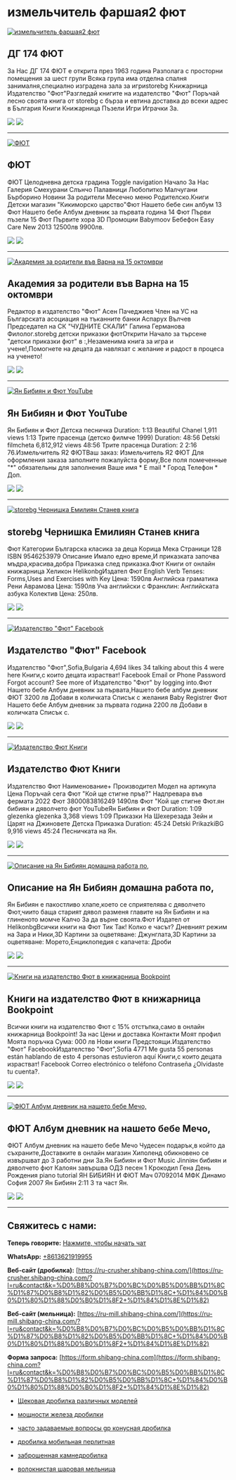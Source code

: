 # измельчитель фаршая2 фют

<a href="https://swt.shibang-china.com/?l=ru&img&k=%D0%B8%D0%B7%D0%BC%D0%B5%D0%BB%D1%8C%D1%87%D0%B8%D1%82%D0%B5%D0%BB%D1%8C+%D1%84%D0%B0%D1%80%D1%88%D0%B0%D1%8F2+%D1%84%D1%8E%D1%82" target="_blank">![измельчитель фаршая2 фют](http://static.shibang-china.com/all-800x300/222.jpg)</a>

## ДГ 174 ФЮТ
За Нас ДГ 174 ФЮТ е открита през 1963 година Разполага с просторни помещения за шест групи Всяка група има отделна спалня занималня,специално изградена зала за игриstorebg Книжарница Издателство "Фют"Разгледай книгите на издателство "Фют" Поръчай лесно своята книга от storebg с бърза и евтина доставка до всеки адрес в България Книги Книжарница Пъзели Игри Играчки За.


<a href="https://whatsapp.shibangsoft.com/WhatsApp.php" target="_blank" title="WhatsApp">![](http://static.shibang-china.com/icon/whatsapp.png)</a> <a href="https://swt.shibang-china.com/?l=ru&icon&k=%D0%B8%D0%B7%D0%BC%D0%B5%D0%BB%D1%8C%D1%87%D0%B8%D1%82%D0%B5%D0%BB%D1%8C+%D1%84%D0%B0%D1%80%D1%88%D0%B0%D1%8F2+%D1%84%D1%8E%D1%82" target="_blank">![](http://static.shibang-china.com/icon/chat-ru.png)</a>

---

<a href="https://swt.shibang-china.com/?l=ru&img&k=%D0%B8%D0%B7%D0%BC%D0%B5%D0%BB%D1%8C%D1%87%D0%B8%D1%82%D0%B5%D0%BB%D1%8C+%D1%84%D0%B0%D1%80%D1%88%D0%B0%D1%8F2+%D1%84%D1%8E%D1%82" target="_blank">![ФЮТ](http://static.shibang-china.com/all-800x300/971.jpg)</a>

## ФЮТ
ФЮТ Целодневна детска градина Toggle navigation Начало За Нас Галерия Смехурани Слънчо Палавници Любопитко Малчугани Бърборино Новини За родители Месечно меню Родителско.Книги Детски магазин "Кикиморско царство"Фют Нашето бебе син албум 13 Фют Нашето бебе Албум дневник за първата година 14 Фют Първи пъзели 15 Фют Първите хора 3D Промоции Babymoov Бебефон Easy Care New 2013 12500лв 9900лв.


<a href="https://whatsapp.shibangsoft.com/WhatsApp.php" target="_blank" title="WhatsApp">![](http://static.shibang-china.com/icon/whatsapp.png)</a> <a href="https://swt.shibang-china.com/?l=ru&icon&k=%D0%B8%D0%B7%D0%BC%D0%B5%D0%BB%D1%8C%D1%87%D0%B8%D1%82%D0%B5%D0%BB%D1%8C+%D1%84%D0%B0%D1%80%D1%88%D0%B0%D1%8F2+%D1%84%D1%8E%D1%82" target="_blank">![](http://static.shibang-china.com/icon/chat-ru.png)</a>

---

<a href="https://swt.shibang-china.com/?l=ru&img&k=%D0%B8%D0%B7%D0%BC%D0%B5%D0%BB%D1%8C%D1%87%D0%B8%D1%82%D0%B5%D0%BB%D1%8C+%D1%84%D0%B0%D1%80%D1%88%D0%B0%D1%8F2+%D1%84%D1%8E%D1%82" target="_blank">![Академия за родители във Варна на 15 октомври](http://static.shibang-china.com/all-800x300/939.jpg)</a>

## Академия за родители във Варна на 15 октомври
Редактор в издателство "Фют" Асен Пачеджиев Член на УС на Българската асоциация на тъканните банки Аспарух Вълчев Председател на СК "ЧУДНИТЕ СКАЛИ" Галина Германова Филолог.storebg детски приказки фютОткрити Начало за търсене "детски приказки фют" в :,Незаменима книга за игра и учене!,Помогнете на децата да навлязат с желание и радост в процеса на ученето!


<a href="https://whatsapp.shibangsoft.com/WhatsApp.php" target="_blank" title="WhatsApp">![](http://static.shibang-china.com/icon/whatsapp.png)</a> <a href="https://swt.shibang-china.com/?l=ru&icon&k=%D0%B8%D0%B7%D0%BC%D0%B5%D0%BB%D1%8C%D1%87%D0%B8%D1%82%D0%B5%D0%BB%D1%8C+%D1%84%D0%B0%D1%80%D1%88%D0%B0%D1%8F2+%D1%84%D1%8E%D1%82" target="_blank">![](http://static.shibang-china.com/icon/chat-ru.png)</a>

---

<a href="https://swt.shibang-china.com/?l=ru&img&k=%D0%B8%D0%B7%D0%BC%D0%B5%D0%BB%D1%8C%D1%87%D0%B8%D1%82%D0%B5%D0%BB%D1%8C+%D1%84%D0%B0%D1%80%D1%88%D0%B0%D1%8F2+%D1%84%D1%8E%D1%82" target="_blank">![Ян Бибиян и Фют YouTube](http://static.shibang-china.com/all-800x300/1499.jpg)</a>

## Ян Бибиян и Фют YouTube
Ян Бибиян и Фют Детска песничка Duration: 1:13 Beautiful Chanel 1,911 views 1:13 Трите прасенца (детско филмче 1999) Duration: 48:56 Detski filmcheta 6,812,912 views 48:56 Трите прасенца Duration: 2 2:16 76.Измельчитель Я2 ФЮТВаш заказ: Измельчитель Я2 ФЮТ Для оформления заказа заполните пожалуйста форму,Все поля помеченные "*" обязательны для заполнения Ваше имя * E mail * Город Телефон * Доп.


<a href="https://whatsapp.shibangsoft.com/WhatsApp.php" target="_blank" title="WhatsApp">![](http://static.shibang-china.com/icon/whatsapp.png)</a> <a href="https://swt.shibang-china.com/?l=ru&icon&k=%D0%B8%D0%B7%D0%BC%D0%B5%D0%BB%D1%8C%D1%87%D0%B8%D1%82%D0%B5%D0%BB%D1%8C+%D1%84%D0%B0%D1%80%D1%88%D0%B0%D1%8F2+%D1%84%D1%8E%D1%82" target="_blank">![](http://static.shibang-china.com/icon/chat-ru.png)</a>

---

<a href="https://swt.shibang-china.com/?l=ru&img&k=%D0%B8%D0%B7%D0%BC%D0%B5%D0%BB%D1%8C%D1%87%D0%B8%D1%82%D0%B5%D0%BB%D1%8C+%D1%84%D0%B0%D1%80%D1%88%D0%B0%D1%8F2+%D1%84%D1%8E%D1%82" target="_blank">![storebg Чернишка Емилиян Станев книга](http://static.shibang-china.com/all-800x300/989.jpg)</a>

## storebg Чернишка Емилиян Станев книга
Фют Категории Българска класика за деца Корица Мека Страници 128 ISBN 9546253979 Описание Имало едно време,И приказката започва мъдра,красива,добра Приказка след приказка.Фют Книги от онлайн книжарница Хеликон HelikonbgИздател Фют English Verb Tenses: Forms,Uses and Exercises with Key Цена: 1590лв Английска граматика Рени Аврамова Цена: 1590лв Уча английски с Франклин: Английската азбука Колектив Цена: 250лв.


<a href="https://whatsapp.shibangsoft.com/WhatsApp.php" target="_blank" title="WhatsApp">![](http://static.shibang-china.com/icon/whatsapp.png)</a> <a href="https://swt.shibang-china.com/?l=ru&icon&k=%D0%B8%D0%B7%D0%BC%D0%B5%D0%BB%D1%8C%D1%87%D0%B8%D1%82%D0%B5%D0%BB%D1%8C+%D1%84%D0%B0%D1%80%D1%88%D0%B0%D1%8F2+%D1%84%D1%8E%D1%82" target="_blank">![](http://static.shibang-china.com/icon/chat-ru.png)</a>

---

<a href="https://swt.shibang-china.com/?l=ru&img&k=%D0%B8%D0%B7%D0%BC%D0%B5%D0%BB%D1%8C%D1%87%D0%B8%D1%82%D0%B5%D0%BB%D1%8C+%D1%84%D0%B0%D1%80%D1%88%D0%B0%D1%8F2+%D1%84%D1%8E%D1%82" target="_blank">![Издателство "Фют" Facebook](http://static.shibang-china.com/all-800x300/1460.jpg)</a>

## Издателство "Фют" Facebook
Издателство "Фют",Sofia,Bulgaria 4,694 likes 34 talking about this 4 were here Книги,с които децата израстват! Facebook Email or Phone Password Forgot account? See more of Издателство "Фют" by logging into.Фют Нашето бебе Албум дневник за първата,Нашето бебе албум дневник ФЮТ 3200 лв Добави в количката Списък с желания Baby Registrer Фют Нашето бебе Албум дневник за първата година 2200 лв Добави в количката Списък с.


<a href="https://whatsapp.shibangsoft.com/WhatsApp.php" target="_blank" title="WhatsApp">![](http://static.shibang-china.com/icon/whatsapp.png)</a> <a href="https://swt.shibang-china.com/?l=ru&icon&k=%D0%B8%D0%B7%D0%BC%D0%B5%D0%BB%D1%8C%D1%87%D0%B8%D1%82%D0%B5%D0%BB%D1%8C+%D1%84%D0%B0%D1%80%D1%88%D0%B0%D1%8F2+%D1%84%D1%8E%D1%82" target="_blank">![](http://static.shibang-china.com/icon/chat-ru.png)</a>

---

<a href="https://swt.shibang-china.com/?l=ru&img&k=%D0%B8%D0%B7%D0%BC%D0%B5%D0%BB%D1%8C%D1%87%D0%B8%D1%82%D0%B5%D0%BB%D1%8C+%D1%84%D0%B0%D1%80%D1%88%D0%B0%D1%8F2+%D1%84%D1%8E%D1%82" target="_blank">![Издателство Фют Книги](http://static.shibang-china.com/all-800x300/1047.jpg)</a>

## Издателство Фют Книги
Издателство Фют Наименование+ Производител Модел на артикула Цена Поръчай сега Фют "Кой ще стигне пръв?" Надпревара във фермата 2022 Фют 3800083816249 1490лв Фют "Кой ще стигне Фют.ян бибиян и дяволчето фют YouTubeЯн Бибиян и Фют Duration: 1:09 glezenka glezenka 3,368 views 1:09 Приказки На Шехерезада Зейн и Царят на Джиновете Детска Приказка Duration: 45:24 Detski PrikazkiBG 9,916 views 45:24 Песничката на Ян.


<a href="https://whatsapp.shibangsoft.com/WhatsApp.php" target="_blank" title="WhatsApp">![](http://static.shibang-china.com/icon/whatsapp.png)</a> <a href="https://swt.shibang-china.com/?l=ru&icon&k=%D0%B8%D0%B7%D0%BC%D0%B5%D0%BB%D1%8C%D1%87%D0%B8%D1%82%D0%B5%D0%BB%D1%8C+%D1%84%D0%B0%D1%80%D1%88%D0%B0%D1%8F2+%D1%84%D1%8E%D1%82" target="_blank">![](http://static.shibang-china.com/icon/chat-ru.png)</a>

---

<a href="https://swt.shibang-china.com/?l=ru&img&k=%D0%B8%D0%B7%D0%BC%D0%B5%D0%BB%D1%8C%D1%87%D0%B8%D1%82%D0%B5%D0%BB%D1%8C+%D1%84%D0%B0%D1%80%D1%88%D0%B0%D1%8F2+%D1%84%D1%8E%D1%82" target="_blank">![Описание на Ян Бибиян домашна работа по,](http://static.shibang-china.com/all-800x300/256.jpg)</a>

## Описание на Ян Бибиян домашна работа по,
Ян Бибиян е пакостливо хлапе,което се сприятелява с дяволчето Фют,чиито баща старият дявол разменя главите на Ян Бибиян и на глиненото момче Калчо За да върне своята.Фют Издател от HelikonbgВсички книги на Фют Тик Так! Колко е часът? Дневният режим на Зара и Ники,3D Картини за оцветяване: Джунглата,3D Картини за оцветяване: Морето,Енциклопедия с капачета: Дроби


<a href="https://whatsapp.shibangsoft.com/WhatsApp.php" target="_blank" title="WhatsApp">![](http://static.shibang-china.com/icon/whatsapp.png)</a> <a href="https://swt.shibang-china.com/?l=ru&icon&k=%D0%B8%D0%B7%D0%BC%D0%B5%D0%BB%D1%8C%D1%87%D0%B8%D1%82%D0%B5%D0%BB%D1%8C+%D1%84%D0%B0%D1%80%D1%88%D0%B0%D1%8F2+%D1%84%D1%8E%D1%82" target="_blank">![](http://static.shibang-china.com/icon/chat-ru.png)</a>

---

<a href="https://swt.shibang-china.com/?l=ru&img&k=%D0%B8%D0%B7%D0%BC%D0%B5%D0%BB%D1%8C%D1%87%D0%B8%D1%82%D0%B5%D0%BB%D1%8C+%D1%84%D0%B0%D1%80%D1%88%D0%B0%D1%8F2+%D1%84%D1%8E%D1%82" target="_blank">![Книги на издателство Фют в книжарница Bookpoint](http://static.shibang-china.com/all-800x300/1407.jpg)</a>

## Книги на издателство Фют в книжарница Bookpoint
Всички книги на издателство Фют с 15% отстъпка,само в онлайн книжарница Bookpoint! За нас Цени и доставка Контакти Моят профил Моята поръчка Сума: 000 лв Нови книги Предстоящи.Издателство "Фют" FacebookИздателство "Фют",Sofía 4771 Me gusta 55 personas están hablando de esto 4 personas estuvieron aquí Книги,с които децата израстват! Facebook Correo electrónico o teléfono Contraseña ¿Olvidaste tu cuenta?.


<a href="https://whatsapp.shibangsoft.com/WhatsApp.php" target="_blank" title="WhatsApp">![](http://static.shibang-china.com/icon/whatsapp.png)</a> <a href="https://swt.shibang-china.com/?l=ru&icon&k=%D0%B8%D0%B7%D0%BC%D0%B5%D0%BB%D1%8C%D1%87%D0%B8%D1%82%D0%B5%D0%BB%D1%8C+%D1%84%D0%B0%D1%80%D1%88%D0%B0%D1%8F2+%D1%84%D1%8E%D1%82" target="_blank">![](http://static.shibang-china.com/icon/chat-ru.png)</a>

---

<a href="https://swt.shibang-china.com/?l=ru&img&k=%D0%B8%D0%B7%D0%BC%D0%B5%D0%BB%D1%8C%D1%87%D0%B8%D1%82%D0%B5%D0%BB%D1%8C+%D1%84%D0%B0%D1%80%D1%88%D0%B0%D1%8F2+%D1%84%D1%8E%D1%82" target="_blank">![ФЮТ Албум дневник на нашето бебе Мечо,](http://static.shibang-china.com/all-800x300/1112.jpg)</a>

## ФЮТ Албум дневник на нашето бебе Мечо,
ФЮТ Албум дневник на нашето бебе Мечо Чудесен подарък,в който да съхраните,Доставките в онлайн магазин Хиполенд обикновено се извършват до 3 работни дни За.Ян Бибиян и Фют Music Jinniян бибиян и дяволчето фют Калоян завършва ОДЗ песен 1 Крокодил Гена День Рождения piano tutorial ЯН БИБИЯН И ФЮТ Мач 07092014 МФК Динамо София 2007 Ян Бибиян 2:11 3 та част Ян.


<a href="https://whatsapp.shibangsoft.com/WhatsApp.php" target="_blank" title="WhatsApp">![](http://static.shibang-china.com/icon/whatsapp.png)</a> <a href="https://swt.shibang-china.com/?l=ru&icon&k=%D0%B8%D0%B7%D0%BC%D0%B5%D0%BB%D1%8C%D1%87%D0%B8%D1%82%D0%B5%D0%BB%D1%8C+%D1%84%D0%B0%D1%80%D1%88%D0%B0%D1%8F2+%D1%84%D1%8E%D1%82" target="_blank">![](http://static.shibang-china.com/icon/chat-ru.png)</a>

---
## Свяжитесь с нами:

**Теперь говорите:** [Нажмите, чтобы начать чат](https://swt.shibang-china.com?l=ru&contact&k=%D0%B8%D0%B7%D0%BC%D0%B5%D0%BB%D1%8C%D1%87%D0%B8%D1%82%D0%B5%D0%BB%D1%8C+%D1%84%D0%B0%D1%80%D1%88%D0%B0%D1%8F2+%D1%84%D1%8E%D1%82)

**WhatsApp:**  [+8613621919955](https://whatsapp.shibangsoft.com/WhatsApp.php)

**Веб-сайт (дробилка):** [https://ru-crusher.shibang-china.com/](https://ru-crusher.shibang-china.com/?l=ru&contact&k=%D0%B8%D0%B7%D0%BC%D0%B5%D0%BB%D1%8C%D1%87%D0%B8%D1%82%D0%B5%D0%BB%D1%8C+%D1%84%D0%B0%D1%80%D1%88%D0%B0%D1%8F2+%D1%84%D1%8E%D1%82)

**Веб-сайт (мельница):** [https://ru-mill.shibang-china.com/](https://ru-mill.shibang-china.com/?l=ru&contact&k=%D0%B8%D0%B7%D0%BC%D0%B5%D0%BB%D1%8C%D1%87%D0%B8%D1%82%D0%B5%D0%BB%D1%8C+%D1%84%D0%B0%D1%80%D1%88%D0%B0%D1%8F2+%D1%84%D1%8E%D1%82)

**Форма запроса:** [https://form.shibang-china.com](https://form.shibang-china.com?l=ru&contact&k=%D0%B8%D0%B7%D0%BC%D0%B5%D0%BB%D1%8C%D1%87%D0%B8%D1%82%D0%B5%D0%BB%D1%8C+%D1%84%D0%B0%D1%80%D1%88%D0%B0%D1%8F2+%D1%84%D1%8E%D1%82)

* [Щековая дробилка различных моделей](../119/%D0%A9%D0%B5%D0%BA%D0%BE%D0%B2%D0%B0%D1%8F%20%D0%B4%D1%80%D0%BE%D0%B1%D0%B8%D0%BB%D0%BA%D0%B0%20%D1%80%D0%B0%D0%B7%D0%BB%D0%B8%D1%87%D0%BD%D1%8B%D1%85%20%D0%BC%D0%BE%D0%B4%D0%B5%D0%BB%D0%B5%D0%B9.md)

* [мощности железа дробилки](../108/%D0%BC%D0%BE%D1%89%D0%BD%D0%BE%D1%81%D1%82%D0%B8%20%D0%B6%D0%B5%D0%BB%D0%B5%D0%B7%D0%B0%20%D0%B4%D1%80%D0%BE%D0%B1%D0%B8%D0%BB%D0%BA%D0%B8.md)

* [часто задаваемые вопросы gp конусная дробилка](../107/%D1%87%D0%B0%D1%81%D1%82%D0%BE%20%D0%B7%D0%B0%D0%B4%D0%B0%D0%B2%D0%B0%D0%B5%D0%BC%D1%8B%D0%B5%20%D0%B2%D0%BE%D0%BF%D1%80%D0%BE%D1%81%D1%8B%20gp%20%D0%BA%D0%BE%D0%BD%D1%83%D1%81%D0%BD%D0%B0%D1%8F%20%D0%B4%D1%80%D0%BE%D0%B1%D0%B8%D0%BB%D0%BA%D0%B0.md)

* [дробилка мобильная перлитная](../117/%D0%B4%D1%80%D0%BE%D0%B1%D0%B8%D0%BB%D0%BA%D0%B0%20%D0%BC%D0%BE%D0%B1%D0%B8%D0%BB%D1%8C%D0%BD%D0%B0%D1%8F%20%D0%BF%D0%B5%D1%80%D0%BB%D0%B8%D1%82%D0%BD%D0%B0%D1%8F.md)

* [заброшенная камнедробилка](../107/%D0%B7%D0%B0%D0%B1%D1%80%D0%BE%D1%88%D0%B5%D0%BD%D0%BD%D0%B0%D1%8F%20%D0%BA%D0%B0%D0%BC%D0%BD%D0%B5%D0%B4%D1%80%D0%BE%D0%B1%D0%B8%D0%BB%D0%BA%D0%B0.md)

* [волокнистая шаровая мельница](../117/%D0%B2%D0%BE%D0%BB%D0%BE%D0%BA%D0%BD%D0%B8%D1%81%D1%82%D0%B0%D1%8F%20%D1%88%D0%B0%D1%80%D0%BE%D0%B2%D0%B0%D1%8F%20%D0%BC%D0%B5%D0%BB%D1%8C%D0%BD%D0%B8%D1%86%D0%B0.md)